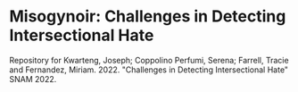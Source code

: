 # Misogynoir: Challenges in Detecting Intersectional Hate
Repository for Kwarteng, Joseph; Coppolino Perfumi, Serena; Farrell, Tracie and Fernandez, Miriam. 2022. "Challenges in Detecting Intersectional Hate" SNAM 2022.
